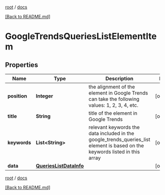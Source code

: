 [root](./../ "root") / [docs](./ "docs")

[[Back to README.md]](./../README.md "[Back to README.md]")

# GoogleTrendsQueriesListElementItem

## Properties

| Name | Type | Description | Notes |
|------------ | ------------- | ------------- | -------------|
|**position** | **Integer** | the alignment of the element in Google Trends can take the following values: 1, 2, 3, 4, etc. |  [optional] |
|**title** | **String** | title of the element in Google Trends |  [optional] |
|**keywords** | **List&lt;String&gt;** | relevant keywords the data included in the google_trends_queries_list element is based on the keywords listed in this array |  [optional] |
|**data** | [**QueriesListDataInfo**](QueriesListDataInfo.md) |  |  [optional] |

[root](./../ "root") / [docs](./ "docs")

[[Back to README.md]](./../README.md "[Back to README.md]")